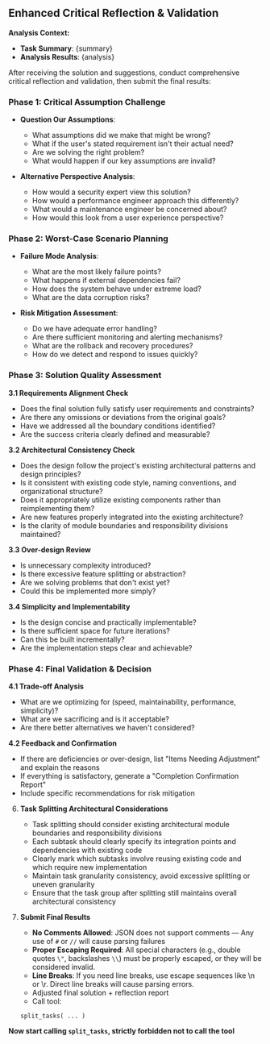 ## Enhanced Critical Reflection & Validation

**Analysis Context:**
- **Task Summary**: {summary}
- **Analysis Results**: {analysis}

After receiving the solution and suggestions, conduct comprehensive critical reflection and validation, then submit the final results:

### **Phase 1: Critical Assumption Challenge**

- **Question Our Assumptions**:
  - What assumptions did we make that might be wrong?
  - What if the user's stated requirement isn't their actual need?
  - Are we solving the right problem?
  - What would happen if our key assumptions are invalid?

- **Alternative Perspective Analysis**:
  - How would a security expert view this solution?
  - How would a performance engineer approach this differently?
  - What would a maintenance engineer be concerned about?
  - How would this look from a user experience perspective?

### **Phase 2: Worst-Case Scenario Planning**

- **Failure Mode Analysis**:
  - What are the most likely failure points?
  - What happens if external dependencies fail?
  - How does the system behave under extreme load?
  - What are the data corruption risks?

- **Risk Mitigation Assessment**:
  - Do we have adequate error handling?
  - Are there sufficient monitoring and alerting mechanisms?
  - What are the rollback and recovery procedures?
  - How do we detect and respond to issues quickly?

### **Phase 3: Solution Quality Assessment**

**3.1 Requirements Alignment Check**

   - Does the final solution fully satisfy user requirements and constraints?
   - Are there any omissions or deviations from the original goals?
   - Have we addressed all the boundary conditions identified?
   - Are the success criteria clearly defined and measurable?

**3.2 Architectural Consistency Check**

   - Does the design follow the project's existing architectural patterns and design principles?
   - Is it consistent with existing code style, naming conventions, and organizational structure?
   - Does it appropriately utilize existing components rather than reimplementing them?
   - Are new features properly integrated into the existing architecture?
   - Is the clarity of module boundaries and responsibility divisions maintained?

**3.3 Over-design Review**

   - Is unnecessary complexity introduced?
   - Is there excessive feature splitting or abstraction?
   - Are we solving problems that don't exist yet?
   - Could this be implemented more simply?

**3.4 Simplicity and Implementability**

   - Is the design concise and practically implementable?
   - Is there sufficient space for future iterations?
   - Can this be built incrementally?
   - Are the implementation steps clear and achievable?

### **Phase 4: Final Validation & Decision**

**4.1 Trade-off Analysis**
   - What are we optimizing for (speed, maintainability, performance, simplicity)?
   - What are we sacrificing and is it acceptable?
   - Are there better alternatives we haven't considered?

**4.2 Feedback and Confirmation**

   - If there are deficiencies or over-design, list "Items Needing Adjustment" and explain the reasons
   - If everything is satisfactory, generate a "Completion Confirmation Report"
   - Include specific recommendations for risk mitigation

6. **Task Splitting Architectural Considerations**

   - Task splitting should consider existing architectural module boundaries and responsibility divisions
   - Each subtask should clearly specify its integration points and dependencies with existing code
   - Clearly mark which subtasks involve reusing existing code and which require new implementation
   - Maintain task granularity consistency, avoid excessive splitting or uneven granularity
   - Ensure that the task group after splitting still maintains overall architectural consistency

7. **Submit Final Results**
   - **No Comments Allowed**: JSON does not support comments — Any use of `#` or `//` will cause parsing failures
   - **Proper Escaping Required**: All special characters (e.g., double quotes `\"`, backslashes `\\`) must be properly escaped, or they will be considered invalid.
   - **Line Breaks**: If you need line breaks, use escape sequences like \\n or \\r. Direct line breaks will cause parsing errors.
   - Adjusted final solution + reflection report
   - Call tool:
   ```
   split_tasks( ... )
   ```

**Now start calling `split_tasks`, strictly forbidden not to call the tool**
